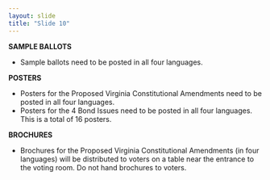 ```yaml
---
layout: slide
title: "Slide 10"
---
```


**SAMPLE BALLOTS**

- Sample ballots need to be posted in all four languages.

**POSTERS**

- Posters for the Proposed Virginia Constitutional Amendments need to be posted in all four languages.
- Posters for the 4 Bond Issues need to be posted in all four languages. This is a total of 16 posters.

**BROCHURES**

- Brochures for the Proposed Virginia Constitutional Amendments (in four languages) will be distributed to voters on a table near the entrance to the voting room. Do not hand brochures to voters.